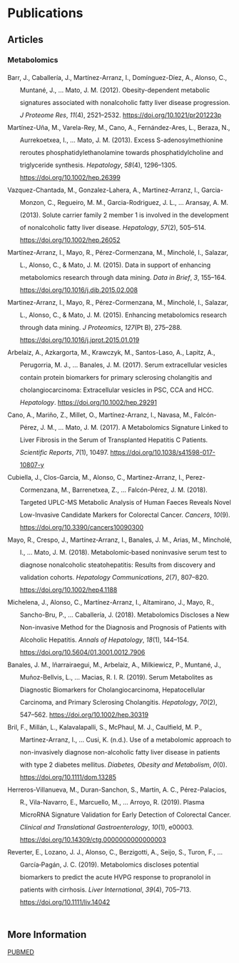 # Publications

## Articles

### Metabolomics

<div class="csl-bib-body" style="line-height: 2; margin-left: 2em; text-indent:-2em;">

<div class="csl-entry">Barr, J., Caballería, J., Martínez-Arranz, I., Domínguez-Díez, A., Alonso, C., Muntané, J., … Mato, J. M. (2012). Obesity-dependent metabolic signatures associated with nonalcoholic fatty liver disease progression. <i>J Proteome Res</i>, <i>11</i>(4), 2521–2532. <a href="https://doi.org/10.1021/pr201223p">https://doi.org/10.1021/pr201223p</a></div>

<div class="csl-entry">Martínez-Uña, M., Varela-Rey, M., Cano, A., Fernández-Ares, L., Beraza, N., Aurrekoetxea, I., … Mato, J. M. (2013). Excess S-adenosylmethionine reroutes phosphatidylethanolamine towards phosphatidylcholine and triglyceride synthesis. <i>Hepatology</i>, <i>58</i>(4), 1296–1305. <a href="https://doi.org/10.1002/hep.26399">https://doi.org/10.1002/hep.26399</a></div>

<div class="csl-entry">Vazquez-Chantada, M., Gonzalez-Lahera, A., Martinez-Arranz, I., Garcia-Monzon, C., Regueiro, M. M., Garcia-Rodriguez, J. L., … Aransay, A. M. (2013). Solute carrier family 2 member 1 is involved in the development of nonalcoholic fatty liver disease. <i>Hepatology</i>, <i>57</i>(2), 505–514. <a href="https://doi.org/10.1002/hep.26052">https://doi.org/10.1002/hep.26052</a></div>

<div class="csl-entry">Martínez-Arranz, I., Mayo, R., Pérez-Cormenzana, M., Mincholé, I., Salazar, L., Alonso, C., &amp; Mato, J. M. (2015). Data in support of enhancing metabolomics research through data mining. <i>Data in Brief</i>, <i>3</i>, 155–164. <a href="https://doi.org/10.1016/j.dib.2015.02.008">https://doi.org/10.1016/j.dib.2015.02.008</a></div>

<div class="csl-entry">Martinez-Arranz, I., Mayo, R., Pérez-Cormenzana, M., Mincholé, I., Salazar, L., Alonso, C., &amp; Mato, J. M. (2015). Enhancing metabolomics research through data mining. <i>J Proteomics</i>, <i>127</i>(Pt B), 275–288. <a href="https://doi.org/10.1016/j.jprot.2015.01.019">https://doi.org/10.1016/j.jprot.2015.01.019</a></div>

<div class="csl-entry">Arbelaiz, A., Azkargorta, M., Krawczyk, M., Santos-Laso, A., Lapitz, A., Perugorria, M. J., … Banales, J. M. (2017). Serum extracellular vesicles contain protein biomarkers for primary sclerosing cholangitis and cholangiocarcinoma: Extracellular vesicles in PSC, CCA and HCC. <i>Hepatology</i>. <a href="https://doi.org/10.1002/hep.29291">https://doi.org/10.1002/hep.29291</a></div>

<div class="csl-entry">Cano, A., Mariño, Z., Millet, O., Martínez-Arranz, I., Navasa, M., Falcón-Pérez, J. M., … Mato, J. M. (2017). A Metabolomics Signature Linked to Liver Fibrosis in the Serum of Transplanted Hepatitis C Patients. <i>Scientific Reports</i>, <i>7</i>(1), 10497. <a href="https://doi.org/10.1038/s41598-017-10807-y">https://doi.org/10.1038/s41598-017-10807-y</a></div>

<div class="csl-entry">Cubiella, J., Clos-Garcia, M., Alonso, C., Martinez-Arranz, I., Perez-Cormenzana, M., Barrenetxea, Z., … Falcón-Pérez, J. M. (2018). Targeted UPLC-MS Metabolic Analysis of Human Faeces Reveals Novel Low-Invasive Candidate Markers for Colorectal Cancer. <i>Cancers</i>, <i>10</i>(9). <a href="https://doi.org/10.3390/cancers10090300">https://doi.org/10.3390/cancers10090300</a></div>

<div class="csl-entry">Mayo, R., Crespo, J., Martínez‐Arranz, I., Banales, J. M., Arias, M., Mincholé, I., … Mato, J. M. (2018). Metabolomic‐based noninvasive serum test to diagnose nonalcoholic steatohepatitis: Results from discovery and validation cohorts. <i>Hepatology Communications</i>, <i>2</i>(7), 807–820. <a href="https://doi.org/10.1002/hep4.1188">https://doi.org/10.1002/hep4.1188</a></div>

<div class="csl-entry">Michelena, J., Alonso, C., Martínez-Arranz, I., Altamirano, J., Mayo, R., Sancho-Bru, P., … Caballería, J. (2018). Metabolomics Discloses a New Non-invasive Method for the Diagnosis and Prognosis of Patients with Alcoholic Hepatitis. <i>Annals of Hepatology</i>, <i>18</i>(1), 144–154. <a href="https://doi.org/10.5604/01.3001.0012.7906">https://doi.org/10.5604/01.3001.0012.7906</a></div>

<div class="csl-entry">Banales, J. M., Iñarrairaegui, M., Arbelaiz, A., Milkiewicz, P., Muntané, J., Muñoz-Bellvis, L., … Macias, R. I. R. (2019). Serum Metabolites as Diagnostic Biomarkers for Cholangiocarcinoma, Hepatocellular Carcinoma, and Primary Sclerosing Cholangitis. <i>Hepatology</i>, <i>70</i>(2), 547–562. <a href="https://doi.org/10.1002/hep.30319">https://doi.org/10.1002/hep.30319</a></div>

<div class="csl-entry">Bril, F., Millán, L., Kalavalapalli, S., McPhaul, M. J., Caulfield, M. P., Martinez-Arranz, I., … Cusi, K. (n.d.). Use of a metabolomic approach to non-invasively diagnose non-alcoholic fatty liver disease in patients with type 2 diabetes mellitus. <i>Diabetes, Obesity and Metabolism</i>, <i>0</i>(0). <a href="https://doi.org/10.1111/dom.13285">https://doi.org/10.1111/dom.13285</a></div>

<div class="csl-entry">Herreros-Villanueva, M., Duran-Sanchon, S., Martín, A. C., Pérez-Palacios, R., Vila-Navarro, E., Marcuello, M., … Arroyo, R. (2019). Plasma MicroRNA Signature Validation for Early Detection of Colorectal Cancer. <i>Clinical and Translational Gastroenterology</i>, <i>10</i>(1), e00003. <a href="https://doi.org/10.14309/ctg.0000000000000003">https://doi.org/10.14309/ctg.0000000000000003</a></div>

<div class="csl-entry">Reverter, E., Lozano, J. J., Alonso, C., Berzigotti, A., Seijo, S., Turon, F., … García‐Pagán, J. C. (2019). Metabolomics discloses potential biomarkers to predict the acute HVPG response to propranolol in patients with cirrhosis. <i>Liver International</i>, <i>39</i>(4), 705–713. <a href="https://doi.org/10.1111/liv.14042">https://doi.org/10.1111/liv.14042</a></div>

</div>

<br>





## More Information

[PUBMED](https://www.ncbi.nlm.nih.gov/pubmed/?term=martinez-arranz+I[Author]+or+Metabolically+active+extracellular+vesicles+released+from+hepatocytes+under+drug-induced+liver-damaging+conditions+modify+serum+metabolome+and+might+affect+different+pathophysiological+processes+[Title])
